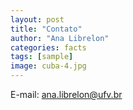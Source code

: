 ```yaml
---
layout: post
title: "Contato"
author: "Ana Librelon"
categories: facts
tags: [sample]
image: cuba-4.jpg
---
```


E-mail: ana.librelon@ufv.br
